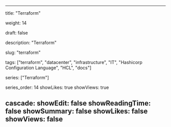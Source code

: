 ---

title: "Terraform"

weight: 14

draft: false

description: "Terraform"

slug: "terraform"

tags: ["terraform", "datacenter", "infrastructure", "IT", "Hashicorp Configuration Language", "HCL", "docs"]

series: ["Terraform"]

series_order: 14
showLikes: true
showViews: true

cascade:
  showEdit: false
  showReadingTime: false
  showSummary: false
  showLikes: false
  showViews: false
---